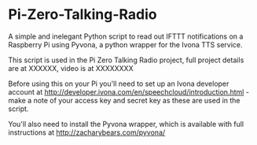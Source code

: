 # Pi-Zero-Talking-Radio
A simple and inelegant Python script to read out IFTTT notifications on a Raspberry Pi using Pyvona, a python wrapper for the Ivona TTS service.

This script is used in the Pi Zero Talking Radio project, full project details are at XXXXXX, video is at XXXXXXXX

Before using this on your Pi you'll need to set up an Ivona developer account at http://developer.ivona.com/en/speechcloud/introduction.html - make a note of your access key and secret key as these are used in the script.

You'll also need to install the Pyvona wrapper, which is available with full instructions at http://zacharybears.com/pyvona/
